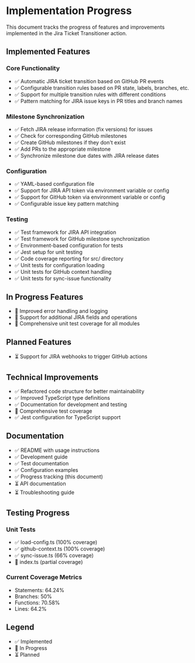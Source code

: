 # Implementation Progress

This document tracks the progress of features and improvements implemented in the Jira Ticket Transitioner action.

## Implemented Features

### Core Functionality
- ✅ Automatic JIRA ticket transition based on GitHub PR events
- ✅ Configurable transition rules based on PR state, labels, branches, etc.
- ✅ Support for multiple transition rules with different conditions
- ✅ Pattern matching for JIRA issue keys in PR titles and branch names

### Milestone Synchronization
- ✅ Fetch JIRA release information (fix versions) for issues
- ✅ Check for corresponding GitHub milestones
- ✅ Create GitHub milestones if they don't exist
- ✅ Add PRs to the appropriate milestone
- ✅ Synchronize milestone due dates with JIRA release dates

### Configuration
- ✅ YAML-based configuration file
- ✅ Support for JIRA API token via environment variable or config
- ✅ Support for GitHub token via environment variable or config
- ✅ Configurable issue key pattern matching

### Testing
- ✅ Test framework for JIRA API integration
- ✅ Test framework for GitHub milestone synchronization
- ✅ Environment-based configuration for tests
- ✅ Jest setup for unit testing
- ✅ Code coverage reporting for src/ directory
- ✅ Unit tests for configuration loading
- ✅ Unit tests for GitHub context handling
- ✅ Unit tests for sync-issue functionality

## In Progress Features

- 🔄 Improved error handling and logging
- 🔄 Support for additional JIRA fields and operations
- 🔄 Comprehensive unit test coverage for all modules

## Planned Features

- ⏳ Support for JIRA webhooks to trigger GitHub actions

## Technical Improvements

- ✅ Refactored code structure for better maintainability
- ✅ Improved TypeScript type definitions
- ✅ Documentation for development and testing
- 🔄 Comprehensive test coverage
- ✅ Jest configuration for TypeScript support

## Documentation

- ✅ README with usage instructions
- ✅ Development guide
- ✅ Test documentation
- ✅ Configuration examples
- ✅ Progress tracking (this document)
- ⏳ API documentation
- ⏳ Troubleshooting guide

## Testing Progress

### Unit Tests
- ✅ load-config.ts (100% coverage)
- ✅ github-context.ts (100% coverage)
- ✅ sync-issue.ts (66% coverage)
- 🔄 index.ts (partial coverage)

### Current Coverage Metrics
- Statements: 64.24%
- Branches: 50%
- Functions: 70.58%
- Lines: 64.2%

## Legend
- ✅ Implemented
- 🔄 In Progress
- ⏳ Planned 